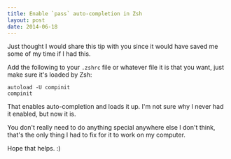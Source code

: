 ```yaml
---
title: Enable `pass` auto-completion in Zsh
layout: post
date: 2014-06-18
---
```


Just thought I would share this tip with you since it would have saved me some
of my time if I had this.

Add the following to your `.zshrc` file or whatever file it is that you want,
just make sure it's loaded by Zsh:

    autoload -U compinit
    compinit

That enables auto-completion and loads it up. I'm not sure why I never had it
enabled, but now it is.

You don't really need to do anything special anywhere else I don't think, that's
the only thing I had to fix for it to work on my computer.

Hope that helps. :)
